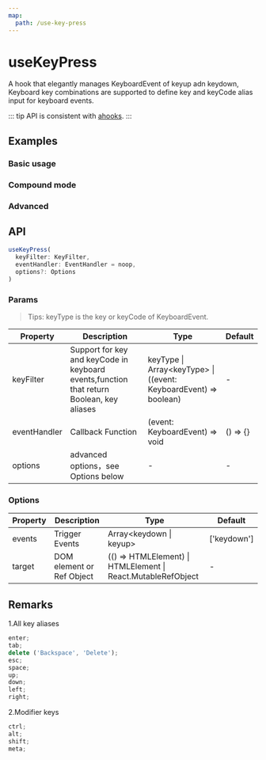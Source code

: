 ```yaml
---
map:
  path: /use-key-press
---
```


# useKeyPress

A hook that elegantly manages KeyboardEvent of keyup adn keydown, Keyboard key combinations are supported to define key and keyCode alias input for keyboard events.

::: tip
API is consistent with [ahooks](https://ahooks.js.org/zh-CN/hooks/dom/use-key-press).
:::

## Examples

### Basic usage

<demo src="./demo/demo1.vue"
  language="vue"
  title="Basic usage"
  desc="Support using key aliases. Please refer to the document below.">
</demo>

### Compound mode

<demo src="./demo/demo2.vue"
  language="vue"
  title="Compound mode"
  desc="Support for receiving a set of input keys or passing parameters as a combination of keys. Attention：Key combination only supports the use of modified key + key alias + key in keyboard events.">
</demo>

### Advanced

<demo src="./demo/demo3.vue"
  language="vue"
  title="Advanced"
  desc="Supports receiving a Boolean callback function to handle preprocessing operations.">
</demo>

## API

```javascript
useKeyPress(
  keyFilter: KeyFilter,
  eventHandler: EventHandler = noop,
  options?: Options
)
```

### Params

> Tips: keyType is the key or keyCode of KeyboardEvent.

| Property     | Description                                                                              | Type                                                              | Default  |
| ------------ | ---------------------------------------------------------------------------------------- | ----------------------------------------------------------------- | -------- |
| keyFilter    | Support for key and keyCode in keyboard events,function that return Boolean, key aliases | keyType \| Array<keyType\> \| ((event: KeyboardEvent) => boolean) | -        |
| eventHandler | Callback Function                                                                        | (event: KeyboardEvent) => void                                    | () => {} |
| options      | advanced options，see Options below                                                      | -                                                                 | -        |  |

### Options

| Property | Description               | Type                                                         | Default     |
| -------- | ------------------------- | ------------------------------------------------------------ | ----------- |
| events   | Trigger Events            | Array<keydown \| keyup\>                                     | ['keydown'] |
| target   | DOM element or Ref Object | (() => HTMLElement) \| HTMLElement \| React.MutableRefObject | -           |

## Remarks

1.All key aliases

```javascript
enter;
tab;
delete ('Backspace', 'Delete');
esc;
space;
up;
down;
left;
right;
```

2.Modifier keys

```javascript
ctrl;
alt;
shift;
meta;
```
